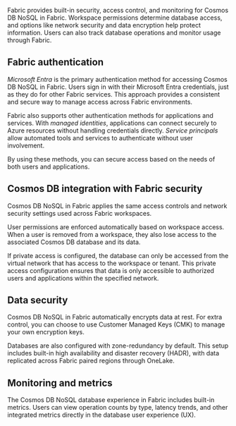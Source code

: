 Fabric provides built-in security, access control, and monitoring for Cosmos DB NoSQL in Fabric. Workspace permissions determine database access, and options like network security and data encryption help protect information. Users can also track database operations and monitor usage through Fabric.

## Fabric authentication

*Microsoft Entra* is the primary authentication method for accessing Cosmos DB NoSQL in Fabric. Users sign in with their Microsoft Entra credentials, just as they do for other Fabric services. This approach provides a consistent and secure way to manage access across Fabric environments.

Fabric also supports other authentication methods for applications and services. With *managed identities*, applications can connect securely to Azure resources without handling credentials directly. *Service principals* allow automated tools and services to authenticate without user involvement.

By using these methods, you can secure access based on the needs of both users and applications.

## Cosmos DB integration with Fabric security

Cosmos DB NoSQL in Fabric applies the same access controls and network security settings used across Fabric workspaces.

User permissions are enforced automatically based on workspace access. When a user is removed from a workspace, they also lose access to the associated Cosmos DB database and its data.

If private access is configured, the database can only be accessed from the virtual network that has access to the workspace or tenant. This private access configuration ensures that data is only accessible to authorized users and applications within the specified network.

## Data security

Cosmos DB NoSQL in Fabric automatically encrypts data at rest. For extra control, you can choose to use Customer Managed Keys (CMK) to manage your own encryption keys.

Databases are also configured with zone-redundancy by default. This setup includes built-in high availability and disaster recovery (HADR), with data replicated across Fabric paired regions through OneLake.

## Monitoring and metrics

The Cosmos DB NoSQL database experience in Fabric includes built-in metrics. Users can view operation counts by type, latency trends, and other integrated metrics directly in the database user experience (UX).

